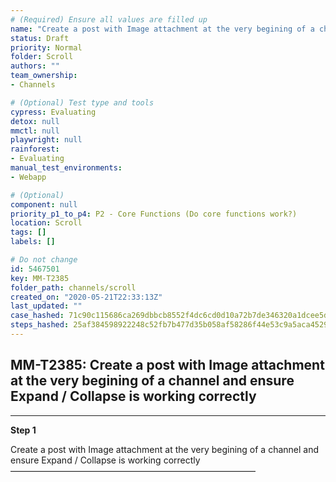 ```yaml
---
# (Required) Ensure all values are filled up
name: "Create a post with Image attachment at the very begining of a channel and ensure Expand / Collapse is working correctly"
status: Draft
priority: Normal
folder: Scroll
authors: ""
team_ownership: 
- Channels

# (Optional) Test type and tools
cypress: Evaluating
detox: null
mmctl: null
playwright: null
rainforest: 
- Evaluating
manual_test_environments: 
- Webapp

# (Optional)
component: null
priority_p1_to_p4: P2 - Core Functions (Do core functions work?)
location: Scroll
tags: []
labels: []

# Do not change
id: 5467501
key: MM-T2385
folder_path: channels/scroll
created_on: "2020-05-21T22:33:13Z"
last_updated: ""
case_hashed: 71c90c115686ca269dbbcb8552f4dc6cd0d10a72b7de346320a1dcee5d054ee95836e3613c0f4235541324d77c5bad1c
steps_hashed: 25af384598922248c52fb7b477d35b058af58286f44e53c9a5aca452930b3040f41a13783c252b58abe6e0b87d51a217
---
```


## MM-T2385: Create a post with Image attachment at the very begining of a channel and ensure Expand / Collapse is working correctly

---

**Step 1**

Create a post with Image attachment at the very begining of a channel and ensure Expand / Collapse is working correctly\
————————————————————————————
